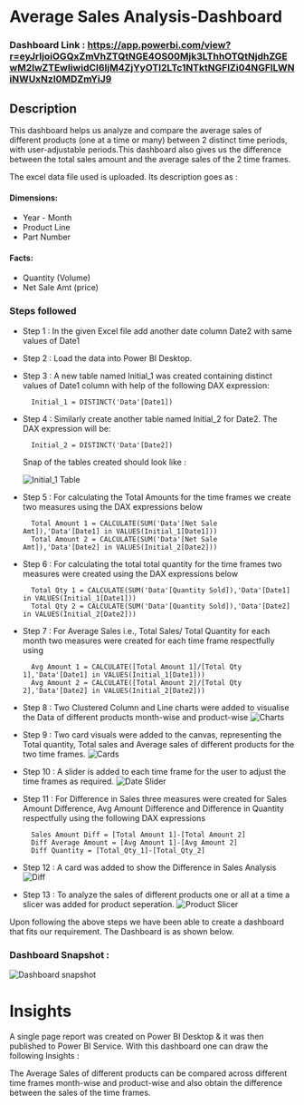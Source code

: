 
# Average Sales Analysis-Dashboard

### Dashboard Link : https://app.powerbi.com/view?r=eyJrIjoiOGQxZmVhZTQtNGE4OS00Mjk3LThhOTQtNjdhZGEwM2IwZTEwIiwidCI6IjM4ZjYyOTI2LTc1NTktNGFlZi04NGFlLWNiNWUxNzI0MDZmYiJ9

## Description

This dashboard helps us analyze and compare the average sales of different products (one at a time or many) between 2 distinct time periods, with user-adjustable periods.This dashboard also gives us the difference between the total sales amount and the average sales of the 2 time frames.

The excel data file used is uploaded. Its description goes as :

#### Dimensions:
- Year - Month
- Product Line
- Part Number
#### Facts:
- Quantity (Volume)
- Net Sale Amt (price)


### Steps followed 

- Step 1 : In the given Excel file add another date column Date2 with same values of Date1
- Step 2 : Load the data into Power BI Desktop. 
- Step 3 : A new table named Initial_1 was created containing distinct values of Date1 column with help of the following DAX expression: 
        
        Initial_1 = DISTINCT('Data'[Date1])        
- Step 4 : Similarly create another table named Initial_2 for Date2. The DAX expression will be:

        Initial_2 = DISTINCT('Data'[Date2])
  Snap of the tables created should look like :

  
  ![Initial_1 Table](https://github.com/snigdha-a20/Power-BI/assets/125685896/77846ffc-dbb8-4aa9-a6e0-a04ac0220754)
 
- Step 5 : For calculating the Total Amounts for the time frames we create two measures using the DAX expressions below 

        Total Amount 1 = CALCULATE(SUM('Data'[Net Sale Amt]),'Data'[Date1] in VALUES(Initial_1[Date1]))
        Total Amount 2 = CALCULATE(SUM('Data'[Net Sale Amt]),'Data'[Date2] in VALUES(Initial_2[Date2]))
- Step 6 : For calculating the total total quantity for the time frames two measures were created using the DAX expressions below
    
        Total Qty 1 = CALCULATE(SUM('Data'[Quantity Sold]),'Data'[Date1] in VALUES(Initial_1[Date1]))
        Total Qty 2 = CALCULATE(SUM('Data'[Quantity Sold]),'Data'[Date2] in VALUES(Initial_2[Date2]))       

- Step 7 : For Average Sales i.e., Total Sales/ Total Quantity for each month two measures were created for each time frame respectfully using 

        Avg Amount 1 = CALCULATE([Total Amount 1]/[Total Qty 1],'Data'[Date1] in VALUES(Initial_1[Date1]))
        Avg Amount 2 = CALCULATE([Total Amount 2]/[Total Qty 2],'Data'[Date2] in VALUES(Initial_2[Date2]))

- Step 8 : Two Clustered Column and Line charts were added to visualise the Data of different products month-wise and product-wise
![Charts](https://github.com/snigdha-a20/Average-Sales-Analysis/assets/125685896/886524f3-122a-48f9-954c-497f84e6a5a4)


- Step 9 : Two card visuals were added to the canvas, representing the Total quantity, Total sales and Average sales of different products for the two time frames.
![Cards](https://github.com/snigdha-a20/Average-Sales-Analysis/assets/125685896/27018254-4658-470c-9c21-e5ce8eff3936)



- Step 10 : A slider is added to each time frame for the user to adjust the time frames as required.
![Date Slider](https://github.com/snigdha-a20/Average-Sales-Analysis/assets/125685896/ff424077-8e1a-4599-b775-c1148a52510b)


- Step 11 : For Difference in Sales three measures were created for Sales Amount Difference, Avg Amount Difference and Difference in Quantity respectfully using the following DAX expressions

        Sales Amount Diff = [Total Amount 1]-[Total Amount 2]
        Diff Average Amount = [Avg Amount 1]-[Avg Amount 2]
        Diff Quantity = [Total_Qty_1]-[Total_Qty_2]

- Step 12 : A card was added to show the Difference in Sales Analysis
![Diff](https://github.com/snigdha-a20/Average-Sales-Analysis/assets/125685896/87e9f686-24d3-42ab-9678-a8211c1abe76)

- Step 13 : To analyze the sales of different products one or all at a time a slicer was added for product seperation.
![Product Slicer](https://github.com/snigdha-a20/Average-Sales-Analysis/assets/125685896/ae07527c-c6c8-46a1-9d9e-c55b6078c0da)


Upon following the above steps we have been able to create a dashboard that fits our requirement. The Dashboard is as shown below.

### Dashboard Snapshot :
![Dashboard snapshot](https://github.com/snigdha-a20/Average-Sales-Analysis/assets/125685896/093cda72-f8cf-47bb-8816-3efd728ff5cb)



# Insights

A single page report was created on Power BI Desktop & it was then published to Power BI Service.
With this dashboard one can draw the following Insights :

The Average Sales of different products can be compared across different time frames month-wise and product-wise and also obtain the difference between the sales of the time frames.

